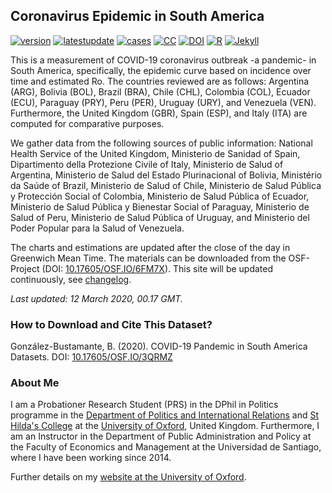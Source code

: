 ## Coronavirus Epidemic in South America

[![version](https://img.shields.io/badge/version-v0.0.3-blue.svg)](https://github.com/bgonzalezbustamante/COVID-19-South-America/blob/master/changelog.txt) [![latestupdate](https://img.shields.io/badge/latest%20update-2020--03--12T00:17:03+0000-orange.svg)](https://bgonzalezbustamante.github.io/COVID-19-South-America/) [![cases](https://img.shields.io/badge/cases-161-yellow.svg)](https://bgonzalezbustamante.github.io/COVID-19-South-America/) [![CC](https://img.shields.io/badge/license-CC--BY--4.0-black)](https://creativecommons.org/licenses/by/4.0/) [![DOI](https://img.shields.io/badge/DOI-10.17605%2FOSF.IO%2F6FM7X-blue)](http://doi.org/10.17605/OSF.IO/6FM7X) [![R](https://img.shields.io/badge/Made%20with-R%20v3.6.1-1f425f.svg)](https://cran.r-project.org/) [![Jekyll](https://img.shields.io/badge/Made%20with-Jekyll-1f425f.svg)](https://jekyllrb.com/)

This is a measurement of COVID-19 coronavirus outbreak -a pandemic- in South America, specifically, the epidemic curve based on incidence over time and estimated Ro. The countries reviewed are as follows: Argentina (ARG), Bolivia (BOL), Brazil (BRA), Chile (CHL), Colombia (COL), Ecuador (ECU), Paraguay (PRY), Peru (PER), Uruguay (URY), and Venezuela (VEN). Furthermore, the United Kingdom (GBR), Spain (ESP), and Italy (ITA) are computed for comparative purposes.

We gather data from the following sources of public information: National Health Service of the United Kingdom, Ministerio de Sanidad of Spain, Dipartimento della Protezione Civile of Italy, Ministerio de Salud of Argentina, Ministerio de Salud del Estado Plurinacional of Bolivia, Ministério da Saúde of Brazil, Ministerio de Salud of Chile, Ministerio de Salud Pública y Protección Social of Colombia, Ministerio de Salud Pública of Ecuador, Ministerio de Salud Pública y Bienestar Social of Paraguay, Ministerio de Salud of Peru, Ministerio de Salud Pública of Uruguay, and Ministerio del Poder Popular para la Salud of Venezuela.

The charts and estimations are updated after the close of the day in Greenwich Mean Time. The materials can be downloaded from the OSF-Project (DOI: [10.17605/OSF.IO/6FM7X](http://doi.org/10.17605/OSF.IO/6FM7X)). This site will be updated continuously, see [changelog](https://github.com/bgonzalezbustamante/COVID-19-South-America/blob/master/changelog.txt).

*Last updated: 12 March 2020, 00.17 GMT.*

### How to Download and Cite This Dataset?

González-Bustamante, B. (2020). COVID-19 Pandemic in South America Datasets. DOI: [10.17605/OSF.IO/3QRMZ](http://doi.org/10.17605/OSF.IO/3QRMZ)

### About Me

I am a Probationer Research Student (PRS) in the DPhil in Politics programme in the [Department of Politics and International Relations](https://www.politics.ox.ac.uk/) and [St Hilda's College](https://www.sthildas.ox.ac.uk/) at the [University of Oxford](http://www.ox.ac.uk/), United Kingdom. Furthermore, I am an Instructor in the Department of Public Administration and Policy at the Faculty of Economics and Management at the Universidad de Santiago, where I have been working since 2014. 

Further details on my [website at the University of Oxford](http://users.ox.ac.uk/~shil5311/).
